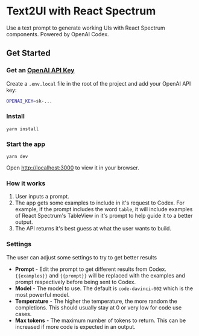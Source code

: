 # Text2UI with React Spectrum

Use a text prompt to generate working UIs with React Spectrum components. Powered by OpenAI Codex.

## Get Started

### Get an [OpenAI API Key](https://beta.openai.com/account/api-keys)

Create a `.env.local` file in the root of the project and add your OpenAI API key:

```bash
OPENAI_KEY=sk-...
```

### Install

`yarn install`

### Start the app

`yarn dev`

Open [http://localhost:3000](http://localhost:3000) to view it in your browser.

### How it works

1. User inputs a prompt.
2. The app gets some examples to include in it's request to Codex. For example, if the prompt includes the word `table`, it will include examples of React Spectrum's TableView in it's prompt to help guide it to a better output.
3. The API returns it's best guess at what the user wants to build.

### Settings

The user can adjust some settings to try to get better results

- **Prompt** - Edit the prompt to get different results from Codex. `{{examples}}` and `{{prompt}}` will be replaced with the examples and prompt respectively before being sent to Codex.
- **Model** - The model to use. The default is `code-davinci-002` which is the most powerful model.
- **Temperature** - The higher the temperature, the more random the completions. This should usually stay at 0 or very low for code use cases.
- **Max tokens** - The maximum number of tokens to return. This can be increased if more code is expected in an output.
